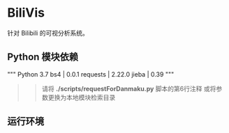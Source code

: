 # BiliVis

针对 Bilibili 的可视分析系统。

## Python 模块依赖
"""
Python 3.7
bs4         | 0.0.1
requests    | 2.22.0
jieba       | 0.39
"""
>> 请将 **./scripts/requestForDanmaku.py** 脚本的第6行注释
>> 或将参数更换为本地模块检索目录

## 运行环境
